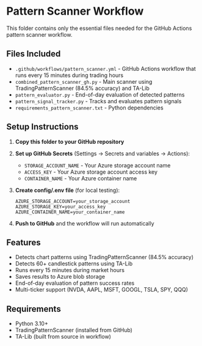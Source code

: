# Pattern Scanner Workflow

This folder contains only the essential files needed for the GitHub Actions pattern scanner workflow.

## Files Included

- `.github/workflows/pattern_scanner.yml` - GitHub Actions workflow that runs every 15 minutes during trading hours
- `combined_pattern_scanner_gh.py` - Main scanner using TradingPatternScanner (84.5% accuracy) and TA-Lib
- `pattern_evaluator.py` - End-of-day evaluation of detected patterns
- `pattern_signal_tracker.py` - Tracks and evaluates pattern signals
- `requirements_pattern_scanner.txt` - Python dependencies

## Setup Instructions

1. **Copy this folder to your GitHub repository**

2. **Set up GitHub Secrets** (Settings → Secrets and variables → Actions):
   - `STORAGE_ACCOUNT_NAME` - Your Azure storage account name
   - `ACCESS_KEY` - Your Azure storage account access key
   - `CONTAINER_NAME` - Your Azure container name

3. **Create config/.env file** (for local testing):
   ```
   AZURE_STORAGE_ACCOUNT=your_storage_account
   AZURE_STORAGE_KEY=your_access_key
   AZURE_CONTAINER_NAME=your_container_name
   ```

4. **Push to GitHub** and the workflow will run automatically

## Features

- Detects chart patterns using TradingPatternScanner (84.5% accuracy)
- Detects 60+ candlestick patterns using TA-Lib
- Runs every 15 minutes during market hours
- Saves results to Azure blob storage
- End-of-day evaluation of pattern success rates
- Multi-ticker support (NVDA, AAPL, MSFT, GOOGL, TSLA, SPY, QQQ)

## Requirements

- Python 3.10+
- TradingPatternScanner (installed from GitHub)
- TA-Lib (built from source in workflow)
